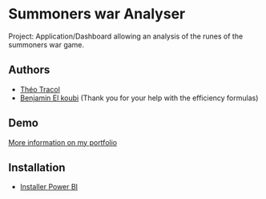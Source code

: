 # Summoners war Analyser

Project: Application/Dashboard allowing an analysis of the runes of the summoners war game.

## Authors

- [Théo Tracol ](http://theotracol.com/)
- [Benjamin El koubi](https://www.linkedin.com/in/benjamin-el-koubi-b4b774216/) (Thank you for your help with the efficiency formulas)

## Demo

[More information on my portfolio](http://theotracol.com/index.php/project-summoners-war-arena/)

## Installation

- [Installer Power BI](https://powerbi.microsoft.com/fr-fr/downloads/)
    
 
